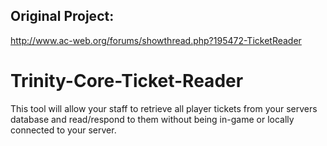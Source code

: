 ## Original Project:
http://www.ac-web.org/forums/showthread.php?195472-TicketReader

# Trinity-Core-Ticket-Reader

This tool will allow your staff to retrieve all player tickets from your servers database and read/respond to them without being in-game
or locally connected to your server.
